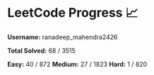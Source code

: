 # LeetCode Progress 📈
**Username:** ranadeep_mahendra2426

**Total Solved:** 68 / 3515

**Easy:** 40 / 872
**Medium:** 27 / 1823
**Hard:** 1 / 820

